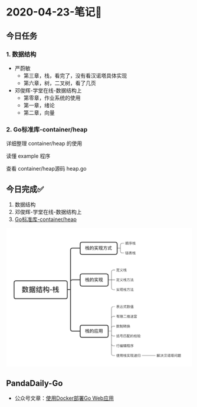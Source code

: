 # 2020-04-23-笔记📒

## 今日任务

### 1. 数据结构

- 严蔚敏
  - 第三章，栈，看完了，没有看汉诺塔具体实现
  - 第六章，树，二叉树，看了几页
- 邓俊辉-学堂在线-数据结构上
  - 第零章，作业系统的使用
  - 第一章，绪论
  - 第二章，向量



### 2. Go标准库-container/heap

详细整理 container/heap 的使用

读懂 example 程序

查看 container/heap源码 heap.go



## 今日完成✅

1. 数据结构
2. 邓俊辉-学堂在线-数据结构上
3. [Go标准库-container/heap](Golang工程师养成计划/Go语言标准库/container-heap.md)

![image-20200423193500755](2020-04-23-笔记/image-20200423193500755.png)

## PandaDaily-Go


- 公众号文章：[使用Docker部署Go Web应用](https://mp.weixin.qq.com/s/F6FlkcIFsrEatnY1DCNFhw)